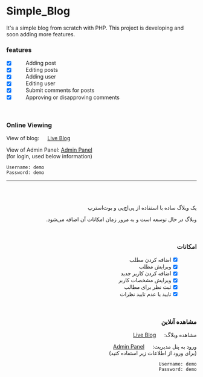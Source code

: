 # Simple_Blog
It's a simple blog from scratch with PHP. This project is developing and soon adding more features.

### features
- [x] &nbsp;&nbsp;&nbsp;&nbsp;&nbsp;&nbsp; Adding post
- [x] &nbsp;&nbsp;&nbsp;&nbsp;&nbsp;&nbsp; Editing posts
- [x] &nbsp;&nbsp;&nbsp;&nbsp;&nbsp;&nbsp; Adding user
- [x] &nbsp;&nbsp;&nbsp;&nbsp;&nbsp;&nbsp; Editing user
- [x] &nbsp;&nbsp;&nbsp;&nbsp;&nbsp;&nbsp; Submit comments for posts
- [x] &nbsp;&nbsp;&nbsp;&nbsp;&nbsp;&nbsp; Approving or disapproving comments

<br />

### Online Viewing
View of blog: &emsp; [Live Blog](http://sepand.ihostfull.com/simplePhpBlog/)

View of Admin Panel: [Admin Panel](http://sepand.ihostfull.com/simplePhpBlog/admin) <br />
(for login, used below information) &emsp;

```
Username: demo
Password: demo
```

</div>

---

<br />
<br />


<div dir="rtl">

یک وبلاگ ساده با استفاده از پی‌اچ‌پی و بوت‌استرپ

وبلاگ در حال توسعه است و به مرور زمان امکانات آن اضافه می‌شود.

<br />

### امکانات
- [x] &nbsp;&nbsp;&nbsp;&nbsp;&nbsp;&nbsp; اضافه کردن مطلب
- [x] &nbsp;&nbsp;&nbsp;&nbsp;&nbsp;&nbsp; ویرایش مطلب
- [x] &nbsp;&nbsp;&nbsp;&nbsp;&nbsp;&nbsp; اضافه کردن کاربر جدید
- [x] &nbsp;&nbsp;&nbsp;&nbsp;&nbsp;&nbsp; ویرایش مشخصات کاربر
- [x] &nbsp;&nbsp;&nbsp;&nbsp;&nbsp;&nbsp; ثبت نظر برای مطالب
- [x] &nbsp;&nbsp;&nbsp;&nbsp;&nbsp;&nbsp; تایید یا عدم تایید نظرات

<br />

### مشاهده آنلاین
مشاهده وبلاگ: &emsp; [Live Blog](http://sepand.ihostfull.com/simplePhpBlog/)


ورود به پنل مدیریت: &emsp; [Admin Panel](http://sepand.ihostfull.com/simplePhpBlog/admin) <br />
(برای ورود از اطلاعات زیر استفاده کنید)
```
Username: demo
Password: demo
```
